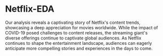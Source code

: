 # Netflix-EDA
Our analysis reveals a captivating story of Netflix's content trends, showcasing a deep appreciation for movies worldwide. While the impact of COVID-19 posed challenges to content releases, the streaming giant's diverse offerings continue to captivate global audiences. As Netflix continues to shape the entertainment landscape, audiences can eagerly anticipate more compelling stories and experiences in the days to come.
